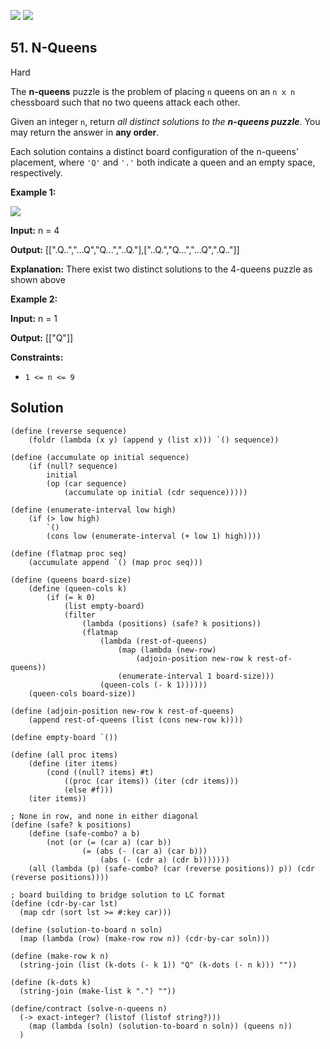 [![](https://img.shields.io/github/stars/LeetCode-in-Racket/LeetCode-in-Racket?label=Stars&style=flat-square)](https://github.com/LeetCode-in-Racket/LeetCode-in-Racket)
[![](https://img.shields.io/github/forks/LeetCode-in-Racket/LeetCode-in-Racket?label=Fork%20me%20on%20GitHub%20&style=flat-square)](https://github.com/LeetCode-in-Racket/LeetCode-in-Racket/fork)

## 51\. N-Queens

Hard

The **n-queens** puzzle is the problem of placing `n` queens on an `n x n` chessboard such that no two queens attack each other.

Given an integer `n`, return _all distinct solutions to the **n-queens puzzle**_. You may return the answer in **any order**.

Each solution contains a distinct board configuration of the n-queens' placement, where `'Q'` and `'.'` both indicate a queen and an empty space, respectively.

**Example 1:**

![](https://assets.leetcode.com/uploads/2020/11/13/queens.jpg)

**Input:** n = 4

**Output:** [[".Q..","...Q","Q...","..Q."],["..Q.","Q...","...Q",".Q.."]]

**Explanation:** There exist two distinct solutions to the 4-queens puzzle as shown above

**Example 2:**

**Input:** n = 1

**Output:** [["Q"]]

**Constraints:**

*   `1 <= n <= 9`

## Solution

```racket
(define (reverse sequence)
    (foldr (lambda (x y) (append y (list x))) `() sequence))

(define (accumulate op initial sequence)
    (if (null? sequence)
        initial
        (op (car sequence)
            (accumulate op initial (cdr sequence)))))

(define (enumerate-interval low high)
    (if (> low high)
        `()
        (cons low (enumerate-interval (+ low 1) high))))

(define (flatmap proc seq)
    (accumulate append `() (map proc seq)))

(define (queens board-size)
    (define (queen-cols k)
        (if (= k 0)
            (list empty-board)
            (filter
                (lambda (positions) (safe? k positions))
                (flatmap
                    (lambda (rest-of-queens)
                        (map (lambda (new-row)
                            (adjoin-position new-row k rest-of-queens))
                        (enumerate-interval 1 board-size)))
                    (queen-cols (- k 1))))))
    (queen-cols board-size))

(define (adjoin-position new-row k rest-of-queens)
    (append rest-of-queens (list (cons new-row k))))

(define empty-board `())

(define (all proc items)
    (define (iter items)
        (cond ((null? items) #t)
            ((proc (car items)) (iter (cdr items))) 
            (else #f)))
    (iter items))

; None in row, and none in either diagonal
(define (safe? k positions)
    (define (safe-combo? a b)
        (not (or (= (car a) (car b))
                (= (abs (- (car a) (car b)))
                    (abs (- (cdr a) (cdr b)))))))
    (all (lambda (p) (safe-combo? (car (reverse positions)) p)) (cdr (reverse positions))))

; board building to bridge solution to LC format
(define (cdr-by-car lst)
  (map cdr (sort lst >= #:key car)))

(define (solution-to-board n soln)
  (map (lambda (row) (make-row row n)) (cdr-by-car soln)))

(define (make-row k n)
  (string-join (list (k-dots (- k 1)) "Q" (k-dots (- n k))) ""))

(define (k-dots k)
  (string-join (make-list k ".") ""))

(define/contract (solve-n-queens n)
  (-> exact-integer? (listof (listof string?)))
    (map (lambda (soln) (solution-to-board n soln)) (queens n))
  )
```